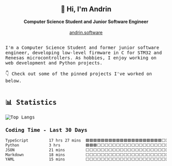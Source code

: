 <br>

<h2 align="center">👋 Hi, I'm Andrin</h2>

<p align="center">   
  <b>Computer Science Student and Junior Software Engineer</b><br><br>
  <a align="center" href="https://andrin.software">andrin.software</a>
</p>
<br>
<samp>
  I'm a Computer Science Student and former junior software engineer, developing low-level firmware in C for STM32 and Renesas microcontrollers.
  As hobbies, I enjoy working on web development and Python projects.

  <br>
  <br>
  👇 Check out some of the pinned projects I've worked on below.

<br>  
<br>

## 📊 Statistics
![Top Langs](https://github-readme-stats.vercel.app/api/top-langs/?username=codeofandrin&layout=compact&bg_color=125,19166f,8976ee&title_color=ffffff&text_color=6b88cf&border_color=2e2d55&border_radius=8&hide=batchfile,ruby,lua&langs_count=10)


### Coding Time - Last 30 Days

<!--START_SECTION:waka-->

```txt
TypeScript         17 hrs 27 mins  🟩🟩🟩🟩🟩🟩🟩🟩🟩🟩🟩🟩🟩🟩🟩🟩🟩🟩🟩🟩⬜⬜⬜⬜⬜   79.23 %
Python             3 hrs           🟩🟩🟩⬜⬜⬜⬜⬜⬜⬜⬜⬜⬜⬜⬜⬜⬜⬜⬜⬜⬜⬜⬜⬜⬜   13.62 %
JSON               21 mins         ⬜⬜⬜⬜⬜⬜⬜⬜⬜⬜⬜⬜⬜⬜⬜⬜⬜⬜⬜⬜⬜⬜⬜⬜⬜   01.63 %
Markdown           18 mins         ⬜⬜⬜⬜⬜⬜⬜⬜⬜⬜⬜⬜⬜⬜⬜⬜⬜⬜⬜⬜⬜⬜⬜⬜⬜   01.44 %
YAML               15 mins         ⬜⬜⬜⬜⬜⬜⬜⬜⬜⬜⬜⬜⬜⬜⬜⬜⬜⬜⬜⬜⬜⬜⬜⬜⬜   01.19 %
```

<!--END_SECTION:waka-->
